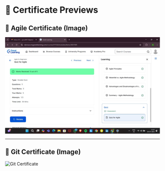 # 📁 Certificate Previews

## 📸 Agile Certificate (Image)

![Agile Certificate](SDLC/Agile.jpg)

---

## 📄 Git Certificate (Image)

![Git Certificate](Github_certificate/git_certificate.png)
